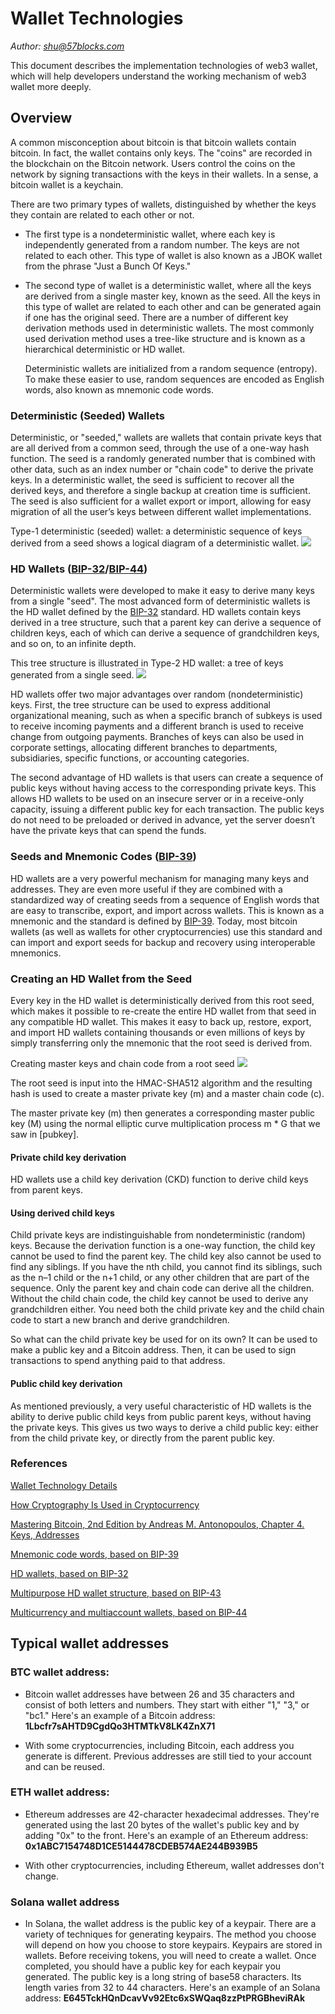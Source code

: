 # Wallet Technologies

*Author: shu@57blocks.com*

This document describes the implementation technologies of web3 wallet, which will help developers understand the working mechanism of web3 wallet more deeply.

## Overview

A common misconception about bitcoin is that bitcoin wallets contain bitcoin. In fact, the wallet contains only keys. The "coins" are recorded in the blockchain on the Bitcoin network. Users control the coins on the network by signing transactions with the keys in their wallets. In a sense, a bitcoin wallet is a keychain.

There are two primary types of wallets, distinguished by whether the keys they contain are related to each other or not.

* The first type is a nondeterministic wallet, where each key is independently generated from a random number. The keys are not related to each other. This type of wallet is also known as a JBOK wallet from the phrase "Just a Bunch Of Keys."

* The second type of wallet is a deterministic wallet, where all the keys are derived from a single master key, known as the seed. All the keys in this type of wallet are related to each other and can be generated again if one has the original seed. There are a number of different key derivation methods used in deterministic wallets. The most commonly used derivation method uses a tree-like structure and is known as a hierarchical deterministic or HD wallet.

    Deterministic wallets are initialized from a random sequence (entropy). To make these easier to use, random sequences are encoded as English words, also known as mnemonic code words.

### Deterministic (Seeded) Wallets

Deterministic, or "seeded," wallets are wallets that contain private keys that are all derived from a common seed, through the use of a one-way hash function. The seed is a randomly generated number that is combined with other data, such as an index number or "chain code" to derive the private keys. In a deterministic wallet, the seed is sufficient to recover all the derived keys, and therefore a single backup at creation time is sufficient. The seed is also sufficient for a wallet export or import, allowing for easy migration of all the user’s keys between different wallet implementations.

Type-1 deterministic (seeded) wallet: a deterministic sequence of keys derived from a seed shows a logical diagram of a deterministic wallet.
![](../../assets/images/Web3Wallets/deterministic-wallet.png)

### HD Wallets ([BIP-32](https://github.com/bitcoin/bips/blob/master/bip-0032.mediawiki)/[BIP-44](https://github.com/bitcoin/bips/blob/master/bip-0044.mediawiki))

Deterministic wallets were developed to make it easy to derive many keys from a single "seed". The most advanced form of deterministic wallets is the HD wallet defined by the [BIP-32](https://github.com/bitcoin/bips/blob/master/bip-0032.mediawiki) standard. HD wallets contain keys derived in a tree structure, such that a parent key can derive a sequence of children keys, each of which can derive a sequence of grandchildren keys, and so on, to an infinite depth.

This tree structure is illustrated in Type-2 HD wallet: a tree of keys generated from a single seed.
![](../../assets/images/Web3Wallets/HD-wallet.png)

HD wallets offer two major advantages over random (nondeterministic) keys. First, the tree structure can be used to express additional organizational meaning, such as when a specific branch of subkeys is used to receive incoming payments and a different branch is used to receive change from outgoing payments. Branches of keys can also be used in corporate settings, allocating different branches to departments, subsidiaries, specific functions, or accounting categories.

The second advantage of HD wallets is that users can create a sequence of public keys without having access to the corresponding private keys. This allows HD wallets to be used on an insecure server or in a receive-only capacity, issuing a different public key for each transaction. The public keys do not need to be preloaded or derived in advance, yet the server doesn’t have the private keys that can spend the funds.

### Seeds and Mnemonic Codes ([BIP-39](https://github.com/bitcoin/bips/blob/master/bip-0039.mediawiki))

HD wallets are a very powerful mechanism for managing many keys and addresses. They are even more useful if they are combined with a standardized way of creating seeds from a sequence of English words that are easy to transcribe, export, and import across wallets. This is known as a mnemonic and the standard is defined by [BIP-39](https://github.com/bitcoin/bips/blob/master/bip-0039.mediawiki). Today, most bitcoin wallets (as well as wallets for other cryptocurrencies) use this standard and can import and export seeds for backup and recovery using interoperable mnemonics.

### Creating an HD Wallet from the Seed

Every key in the HD wallet is deterministically derived from this root seed, which makes it possible to re-create the entire HD wallet from that seed in any compatible HD wallet. This makes it easy to back up, restore, export, and import HD wallets containing thousands or even millions of keys by simply transferring only the mnemonic that the root seed is derived from.

Creating master keys and chain code from a root seed
![](../../assets/images/Web3Wallets/Creating-master-keys-and-chain-code-from-a-root-seed.png)

The root seed is input into the HMAC-SHA512 algorithm and the resulting hash is used to create a master private key (m) and a master chain code (c).

The master private key (m) then generates a corresponding master public key (M) using the normal elliptic curve multiplication process m * G that we saw in [pubkey].

#### Private child key derivation

HD wallets use a child key derivation (CKD) function to derive child keys from parent keys.

#### Using derived child keys

Child private keys are indistinguishable from nondeterministic (random) keys. Because the derivation function is a one-way function, the child key cannot be used to find the parent key. The child key also cannot be used to find any siblings. If you have the nth child, you cannot find its siblings, such as the n–1 child or the n+1 child, or any other children that are part of the sequence. Only the parent key and chain code can derive all the children. Without the child chain code, the child key cannot be used to derive any grandchildren either. You need both the child private key and the child chain code to start a new branch and derive grandchildren.

So what can the child private key be used for on its own? It can be used to make a public key and a Bitcoin address. Then, it can be used to sign transactions to spend anything paid to that address.

#### Public child key derivation

As mentioned previously, a very useful characteristic of HD wallets is the ability to derive public child keys from public parent keys, without having the private keys. This gives us two ways to derive a child public key: either from the child private key, or directly from the parent public key.

### References

[Wallet Technology Details](https://github.com/bitcoinbook/bitcoinbook/blob/develop/ch05.asciidoc#wallet-technology-details)

[How Cryptography Is Used in Cryptocurrency](https://www.worldcryptoindex.com/how-cryptography-is-used-cryptocurrency/)

[Mastering Bitcoin, 2nd Edition by Andreas M. Antonopoulos, Chapter 4. Keys, Addresses](https://www.oreilly.com/library/view/mastering-bitcoin-2nd/9781491954379/ch04.html)

[Mnemonic code words, based on BIP-39](https://github.com/bitcoin/bips/blob/master/bip-0039.mediawiki)

[HD wallets, based on BIP-32](https://github.com/bitcoin/bips/blob/master/bip-0032.mediawiki)

[Multipurpose HD wallet structure, based on BIP-43](https://github.com/bitcoin/bips/blob/master/bip-0043.mediawiki)

[Multicurrency and multiaccount wallets, based on BIP-44](https://github.com/bitcoin/bips/blob/master/bip-0044.mediawiki)

## Typical wallet addresses

### BTC wallet address:

* Bitcoin wallet addresses have between 26 and 35 characters and consist of both letters and numbers. They start with either "1," "3," or "bc1." Here's an example of a Bitcoin address:
**1Lbcfr7sAHTD9CgdQo3HTMTkV8LK4ZnX71**

* With some cryptocurrencies, including Bitcoin, each address you generate is different. Previous addresses are still tied to your account and can be reused. 

### ETH wallet address:
* Ethereum addresses are 42-character hexadecimal addresses. They're generated using the last 20 bytes of the wallet's public key and by adding "0x" to the front. Here's an example of an Ethereum address:
**0x1ABC7154748D1CE5144478CDEB574AE244B939B5**

* With other cryptocurrencies, including Ethereum, wallet addresses don't change.

### Solana wallet address

* In Solana, the wallet address is the public key of a keypair. There are a variety of techniques for generating keypairs. The method you choose will depend on how you choose to store keypairs. Keypairs are stored in wallets. Before receiving tokens, you will need to create a wallet. Once completed, you should have a public key for each keypair you generated. The public key is a long string of base58 characters. Its length varies from 32 to 44 characters. Here's an example of an Solana address:
**E645TckHQnDcavVv92Etc6xSWQaq8zzPtPRGBheviRAk**